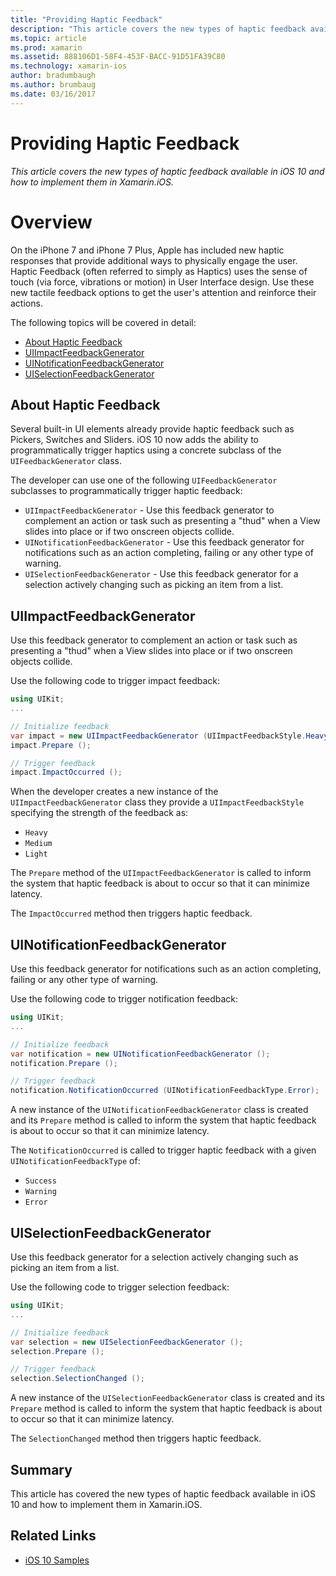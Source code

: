 ```yaml
---
title: "Providing Haptic Feedback"
description: "This article covers the new types of haptic feedback available in iOS 10 and how to implement them in Xamarin.iOS."
ms.topic: article
ms.prod: xamarin
ms.assetid: 888106D1-58F4-453F-BACC-91D51FA39C80
ms.technology: xamarin-ios
author: bradumbaugh
ms.author: brumbaug
ms.date: 03/16/2017
---
```


# Providing Haptic Feedback

_This article covers the new types of haptic feedback available in iOS 10 and how to implement them in Xamarin.iOS._

<a name="Overview" />

# Overview

On the iPhone 7 and iPhone 7 Plus, Apple has included new haptic responses that provide additional ways to physically engage the user. Haptic Feedback (often referred to simply as Haptics) uses the sense of touch (via force, vibrations or motion) in User Interface design. Use these new tactile feedback options to get the user's attention and reinforce their actions.

The following topics will be covered in detail:

- [About Haptic Feedback](#About-Haptic-Feedback)
- [UIImpactFeedbackGenerator](#UIImpactFeedbackGenerator)
- [UINotificationFeedbackGenerator](#UINotificationFeedbackGenerator)
- [UISelectionFeedbackGenerator](#UISelectionFeedbackGenerator)

<a name="About-Haptic-Feedback" />

## About Haptic Feedback

Several built-in UI elements already provide haptic feedback such as Pickers, Switches and Sliders. iOS 10 now adds the ability to programmatically trigger haptics using a concrete subclass of the `UIFeedbackGenerator` class.

The developer can use one of the following `UIFeedbackGenerator` subclasses to programmatically trigger haptic feedback:

- `UIImpactFeedbackGenerator` - Use this feedback generator to complement an action or task such as presenting a "thud" when a View slides into place or if two onscreen objects collide.
- `UINotificationFeedbackGenerator` - Use this feedback generator for notifications such as an action completing, failing or any other type of warning.
- `UISelectionFeedbackGenerator` - Use this feedback generator for a selection actively changing such as picking an item from a list.

<a name="UIImpactFeedbackGenerator" />

## UIImpactFeedbackGenerator

Use this feedback generator to complement an action or task such as presenting a "thud" when a View slides into place or if two onscreen objects collide.

Use the following code to trigger impact feedback:

```csharp
using UIKit;
...

// Initialize feedback
var impact = new UIImpactFeedbackGenerator (UIImpactFeedbackStyle.Heavy);
impact.Prepare ();

// Trigger feedback
impact.ImpactOccurred ();
```

When the developer creates a new instance of the `UIImpactFeedbackGenerator` class they provide a `UIImpactFeedbackStyle` specifying the strength of the feedback as:

- `Heavy`
- `Medium`
- `Light`

The `Prepare` method of the `UIImpactFeedbackGenerator` is called to inform the system that haptic feedback is about to occur so that it can minimize latency.

The `ImpactOccurred` method then triggers haptic feedback.

<a name="UINotificationFeedbackGenerator" />

## UINotificationFeedbackGenerator

Use this feedback generator for notifications such as an action completing, failing or any other type of warning.

Use the following code to trigger notification feedback:

```csharp
using UIKit;
...

// Initialize feedback
var notification = new UINotificationFeedbackGenerator ();
notification.Prepare ();

// Trigger feedback
notification.NotificationOccurred (UINotificationFeedbackType.Error);
```

A new instance of the `UINotificationFeedbackGenerator` class is created and its `Prepare` method is called to inform the system that haptic feedback is about to occur so that it can minimize latency.

The `NotificationOccurred` is called to trigger haptic feedback with a given `UINotificationFeedbackType` of:

- `Success`
- `Warning`
- `Error`

<a name="UISelectionFeedbackGenerator" />

## UISelectionFeedbackGenerator

Use this feedback generator for a selection actively changing such as picking an item from a list.

Use the following code to trigger selection feedback:

```csharp
using UIKit;
...

// Initialize feedback
var selection = new UISelectionFeedbackGenerator ();
selection.Prepare ();

// Trigger feedback
selection.SelectionChanged ();
```

A new instance of the `UISelectionFeedbackGenerator` class is created and its `Prepare` method is called to inform the system that haptic feedback is about to occur so that it can minimize latency.

The `SelectionChanged` method then triggers haptic feedback.

## Summary

This article has covered the new types of haptic feedback available in iOS 10 and how to implement them in Xamarin.iOS.



## Related Links

- [iOS 10 Samples](https://developer.xamarin.com/samples/ios/iOS10/)
